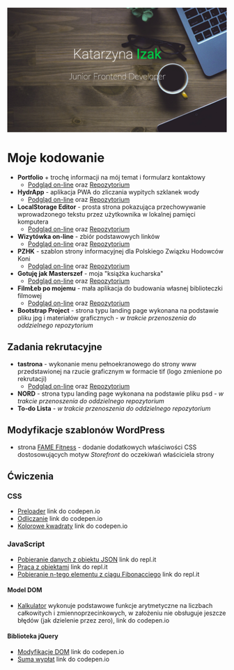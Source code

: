 ![cover](https://raw.githubusercontent.com/kasiaizak/portfolio/master/src/assets/img/cover.png)

# Moje kodowanie

- **Portfolio** + trochę informacji na mój temat i formularz kontaktowy
  - [Podgląd on-line](https://kasiaizak.github.io/portfolio/) oraz [Repozytorium](https://github.com/kasiaizak/portfolio)
- **HydrApp** - aplikacja PWA do zliczania wypitych szklanek wody
  - [Podgląd on-line](https://kasiaizak.github.io/hydrapp/) oraz [Repozytorium](https://github.com/kasiaizak/hydrapp)
- **LocalStorage Editor** - prosta strona pokazująca przechowywanie wprowadzonego tekstu przez użytkownika w lokalnej pamięci komputera
  - [Podgląd on-line](https://kasiaizak.github.io/localstorage-editor/) oraz [Repozytorium](https://github.com/kasiaizak/localstorage-editor)
- **Wizytówka on-line** - zbiór podstawowych linków
  - [Podgląd on-line](https://www.kasiaizak.pl/) oraz [Repozytorium](https://github.com/kasiaizak/business-card)
- **PZHK** - szablon strony informacyjnej dla Polskiego Związku Hodowców Koni
  - [Podgląd on-line](https://kasiaizak.github.io/pzhk/) oraz [Repozytorium](https://github.com/kasiaizak/pzhk)
- **Gotuję jak Masterszef** - moja "książka kucharska"
  - [Podgląd on-line](https://kasiaizak.github.io/masterszef/) oraz [Repozytorium](https://github.com/kasiaizak/masterszef)
- **FilmŁeb po mojemu** - mała aplikacja do budowania własnej biblioteczki filmowej
  - [Podgląd on-line](https://kasiaizak.github.io/filmleb/) oraz [Repozytorium](https://github.com/kasiaizak/filmleb)
- **Bootstrap Project** - strona typu landing page wykonana na podstawie pliku jpg i materiałów graficznych - *w trakcie przenoszenia do oddzielnego repozytorium*

## Zadania rekrutacyjne

- **tastrona** - wykonanie menu pełnoekranowego do strony www przedstawionej na rzucie graficznym w formacie tif (logo zmienione po rekrutacji)
  - [Podgląd on-line](https://kasiaizak.github.io/tastrona/) oraz [Repozytorium](https://github.com/kasiaizak/tastrona)
- **NORD** - strona typu landing page wykonana na podstawie pliku psd - *w trakcie przenoszenia do oddzielnego repozytorium*
- **To-do Lista** - *w trakcie przenoszenia do oddzielnego repozytorium*

## Modyfikacje szablonów WordPress

- strona [FAME Fitness](http://www.famefitness.pl/) - dodanie dodatkowych właściwości CSS dostosowujących motyw *Storefront* do oczekiwań właściciela strony

## Ćwiczenia

### CSS

- [Preloader](https://codepen.io/kasiaizak/pen/orMLXQ?editors=1100#0) link do codepen.io
- [Odliczanie](https://codepen.io/kasiaizak/pen/OewGdQ?editors=1100#0) link do codepen.io
- [Kolorowe kwadraty](https://codepen.io/kasiaizak/pen/NZBRoO?editors=1100#0) link do codepen.io

### JavaScript

- [Pobieranie danych z obiektu JSON](https://repl.it/@katarzynaizak/json-object) link do repl.it
- [Praca z obiektami](https://repl.it/@katarzynaizak/book-object) link do repl.it
- [Pobieranie n-tego elementu z ciągu Fibonacciego](https://repl.it/@katarzynaizak/element-of-fibonacci) link do repl.it

#### Model DOM

- [Kalkulator](https://codepen.io/kasiaizak/pen/NZBRyz) wykonuje podstawowe funkcje arytmetyczne na liczbach całkowitych i zmiennoprzecinkowych, w założeniu nie obsługuje jeszcze błędów (jak dzielenie przez zero), link do codepen.io

#### Biblioteka jQuery

- [Modyfikacje DOM](https://codepen.io/kasiaizak/pen/ewjaXB?editors=1010#0) link do codepen.io
- [Suma wypłat](https://codepen.io/kasiaizak/pen/YojoPR?editors=1010#0) link do codepen.io
